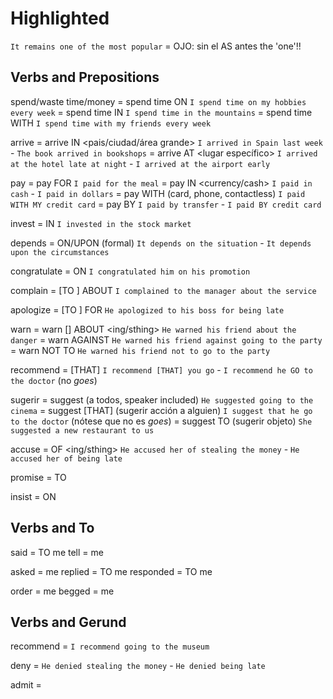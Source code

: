 # Highlighted

`It remains one of the most popular` = OJO: sin el AS antes the 'one'!!


## Verbs and Prepositions


spend/waste time/money <preposition>
    = spend time ON <thing> `I spend time on my hobbies every week`
    = spend time IN <place> `I spend time in the mountains`
    = spend time WITH <sbody> `I spend time with my friends every week`

arrive
    = arrive IN <pais/ciudad/área grande> `I arrived in Spain last week` - `The book arrived in bookshops`
    = arrive AT <lugar específico> `I arrived at the hotel late at night` - `I arrived at the airport early`

pay
    = pay FOR <product> `I paid for the meal`
    = pay IN <currency/cash> `I paid in cash` - `I paid in dollars`
    = pay WITH <device> (card, phone, contactless) `I paid WITH MY credit card`
    = pay BY <method> `I paid by transfer` - `I paid BY credit card`

invest = IN `I invested in the stock market`

depends = ON/UPON (formal) `It depends on the situation` - `It depends upon the circumstances`

congratulate = ON `I congratulated him on his promotion`

complain = [TO <sbody>] ABOUT <sthing> `I complained to the manager about the service`

apologize = [TO <sbody>] FOR <ing> `He apologized to his boss for being late`

warn
    = warn [<sbody>] ABOUT <ing/sthing> `He warned his friend about the danger`
    = warn <sbody> AGAINST <ing> `He warned his friend against going to the party`
    = warn <sbody> NOT TO <base> `He warned his friend not to go to the party`


<!-- TODO: 📅 /**/ Buscar la versión última de recommend y suggest en los MD -->

recommend = [THAT] <sbody> <base> `I recommend [THAT] you go` - `I recommend he GO to the doctor` (no _goes_)

sugerir
    = suggest <ing> (a todos, speaker included) `He suggested going to the cinema`
    = suggest [THAT] <sbody> <base> (sugerir acción a alguien) `I suggest that he go to the doctor` (nótese que no es _goes_)
    = suggest <obj> TO <sbody> (sugerir objeto) `She suggested a new restaurant to us`


accuse = OF <ing/sthing> `He accused her of stealing the money` - `He accused her of being late`

promise = TO

insist = ON

## Verbs and To

said = TO me
tell = me

asked = me
replied = TO me
responded = TO me

order = me
begged = me

## Verbs and Gerund

recommend = <ing> `I recommend going to the museum`

deny = <ing> `He denied stealing the money` - `He denied being late`

admit = <ing>
